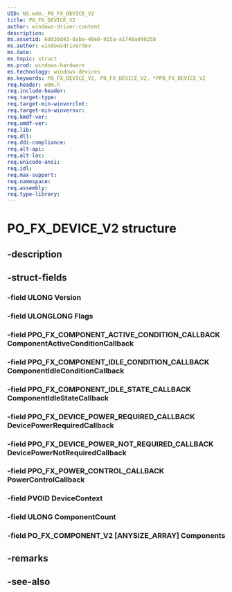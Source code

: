 ```yaml
---
UID: NS.wdm._PO_FX_DEVICE_V2
title: PO_FX_DEVICE_V2
author: windows-driver-content
description: 
ms.assetid: 6dd30d43-8aba-40e0-915a-a1748ad4825b
ms.author: windowsdriverdev
ms.date: 
ms.topic: struct
ms.prod: windows-hardware
ms.technology: windows-devices
ms.keywords: PO_FX_DEVICE_V2, PO_FX_DEVICE_V2, *PPO_FX_DEVICE_V2
req.header: wdm.h
req.include-header:
req.target-type:
req.target-min-winverclnt:
req.target-min-winversvr:
req.kmdf-ver:
req.umdf-ver:
req.lib:
req.dll:
req.ddi-compliance:
req.alt-api:
req.alt-loc:
req.unicode-ansi:
req.idl:
req.max-support:
req.namespace:
req.assembly:
req.type-library:
---
```


# PO_FX_DEVICE_V2 structure

## -description



## -struct-fields

### -field ULONG Version			
 	
### -field ULONGLONG Flags			
 	
### -field PPO_FX_COMPONENT_ACTIVE_CONDITION_CALLBACK ComponentActiveConditionCallback			
 	
### -field PPO_FX_COMPONENT_IDLE_CONDITION_CALLBACK ComponentIdleConditionCallback			
 	
### -field PPO_FX_COMPONENT_IDLE_STATE_CALLBACK ComponentIdleStateCallback			
 	
### -field PPO_FX_DEVICE_POWER_REQUIRED_CALLBACK DevicePowerRequiredCallback			
 	
### -field PPO_FX_DEVICE_POWER_NOT_REQUIRED_CALLBACK DevicePowerNotRequiredCallback			
 	
### -field PPO_FX_POWER_CONTROL_CALLBACK PowerControlCallback			
 	
### -field PVOID DeviceContext			
 	
### -field ULONG ComponentCount			
 	
### -field PO_FX_COMPONENT_V2 [ANYSIZE_ARRAY] Components			
 	
## -remarks

## -see-also